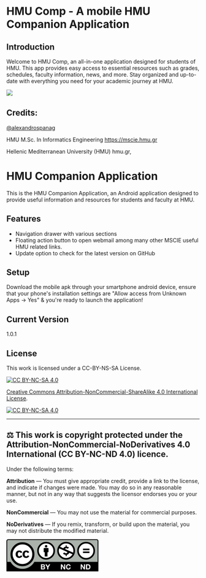 # HMU Comp - A mobile HMU Companion Application


## Introduction

Welcome to HMU Comp, an all-in-one application designed for students of HMU. This app provides easy access to essential resources such as grades, schedules, faculty information, news, and more. Stay organized and up-to-date with everything you need for your academic journey at HMU.


![](https://raw.githubusercontent.com/AlexandrosPanag/HMU_Companion_Application/refs/heads/main/Version_1_0_1.png)


## Credits:  

[@alexandrospanag](https://github.com/alexandrospanag)

HMU M.Sc. In Informatics Engineering https://mscie.hmu.gr

Hellenic Mediterranean University (HMU) hmu.gr,

# HMU Companion Application

This is the HMU Companion Application, an Android application designed to provide useful information and resources for students and faculty at HMU.

## Features

- Navigation drawer with various sections
- Floating action button to open webmail among many other MSCIE useful HMU related links.
- Update option to check for the latest version on GitHub




## Setup
Download the mobile apk through your smartphone android device, ensure that your phone's installation settings are "Allow access from Unknown Apps -> Yes" & you're ready to launch the application!

## Current Version
1.0.1


## License

This work is licensed under a CC-BY-NS-SA License.

[![CC BY-NC-SA 4.0][cc-by-nc-sa-shield]][cc-by-nc-sa]


[Creative Commons Attribution-NonCommercial-ShareAlike 4.0 International License][cc-by-nc-sa].

[![CC BY-NC-SA 4.0][cc-by-nc-sa-image]][cc-by-nc-sa]

[cc-by-nc-sa]: http://creativecommons.org/licenses/by-nc-sa/4.0/
[cc-by-nc-sa-image]: https://licensebuttons.net/l/by-nc-sa/4.0/88x31.png
[cc-by-nc-sa-shield]: https://img.shields.io/badge/License-CC%20BY--NC--SA%204.0-lightgrey.svg



----------------------------------------------------------------------------------------------------------------------------------
⚖️ This work is copyright protected under the Attribution-NonCommercial-NoDerivatives 4.0 International (CC BY-NC-ND 4.0) licence.
----------------------------------------------------------------------------------------------------------------------------------

Under the following terms:

__Attribution__ — You must give appropriate credit, provide a link to the license, and indicate if changes were made. You may do so in any reasonable manner, but not in any way that suggests the licensor endorses you or your use.

__NonCommercial__ — You may not use the material for commercial purposes.

__NoDerivatives__ — If you remix, transform, or build upon the material, you may not distribute the modified material.



![](https://raw.githubusercontent.com/AlexandrosPanag/My_Thesis/4a07d991aa8d050b572392139fddaee2d072059b/by-nc-nd.svg?token=AQS27JNSCEGMXHT5CMX5UXDDIBJG2)

